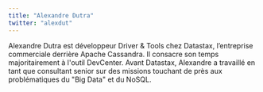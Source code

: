 ```yaml
---
title: "Alexandre Dutra"
twitter: "alexdut"
---
```


Alexandre Dutra est développeur Driver & Tools chez Datastax,
l’entreprise commerciale derrière Apache Cassandra. Il consacre son
temps majoritairement à l'outil DevCenter. Avant Datastax, Alexandre a
travaillé en tant que consultant senior sur des missions touchant de
près aux problématiques du "Big Data" et du NoSQL.
